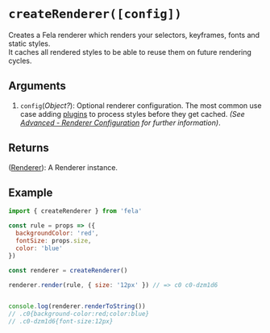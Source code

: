 # `createRenderer([config])`

Creates a Fela renderer which renders your selectors, keyframes, fonts and static styles.<br>
It caches all rendered styles to be able to reuse them on future rendering cycles.<br>

## Arguments
1. `config`(*Object?*): Optional renderer configuration. The most common use case adding [plugins](../advanced/Plugins.md) to process styles before they get cached. *(See [Advanced - Renderer Configuration](../advanced/RenderingConfiguratio.md) for further information)*.

## Returns
([Renderer](Renderer.md)): A Renderer instance.

## Example

```javascript
import { createRenderer } from 'fela'

const rule = props => ({
  backgroundColor: 'red',
  fontSize: props.size,
  color: 'blue'
})

const renderer = createRenderer()

renderer.render(rule, { size: '12px' }) // => c0 c0-dzm1d6


console.log(renderer.renderToString())
// .c0{background-color:red;color:blue}
// .c0-dzm1d6{font-size:12px}
```
